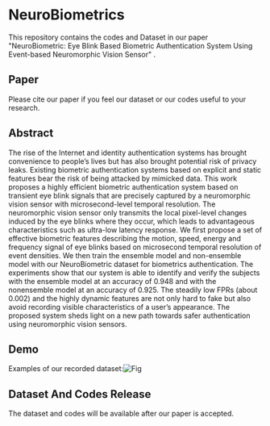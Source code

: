 # NeuroBiometrics
This repository contains the codes and Dataset in our paper "NeuroBiometric: Eye Blink Based Biometric Authentication System Using Event-based Neuromorphic Vision Sensor" .
## Paper
Please cite our paper if you feel our dataset or our codes useful to your research.
## Abstract
The rise of the Internet and identity authentication systems has brought convenience to people’s lives but has also brought potential risk of privacy leaks. Existing biometric authentication systems based on explicit and static features bear the risk of being attacked by mimicked data. This work proposes a highly efficient biometric authentication system based on transient eye blink signals that are precisely captured by a neuromorphic vision sensor with microsecond-level temporal resolution. The neuromorphic vision sensor only transmits the local pixel-level changes induced by the eye blinks where they occur, which leads to advantageous characteristics such as ultra-low latency response. We first propose a set of effective biometric features describing the motion, speed, energy and frequency signal of eye blinks based on microsecond temporal resolution of event densities. We then train the ensemble model and non-ensemble model with our NeuroBiometric dataset for biometrics authentication. The experiments show that our system is able to identify and verify the subjects with the ensemble model at an accuracy of 0.948 and with the nonensemble model at an accuracy of 0.925. The steadily low FPRs (about 0.002) and the highly dynamic features are not only hard to fake but also avoid recording visible characteristics of a user’s appearance. The proposed system sheds light on a new path towards safer authentication using neuromorphic vision sensors.
## Demo
Examples of our recorded dataset:![Fig](https://github.com/tjtum-chenlab/NeuroBiometrics/figs/data_series.PNG)



## Dataset And Codes Release
The dataset and codes will be available after our paper is accepted.
